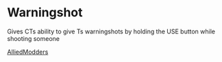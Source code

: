 # Warningshot
Gives CTs ability to give Ts warningshots by holding the USE button while shooting someone

[AlliedModders](https://forums.alliedmods.net/showthread.php?p=2537602)
